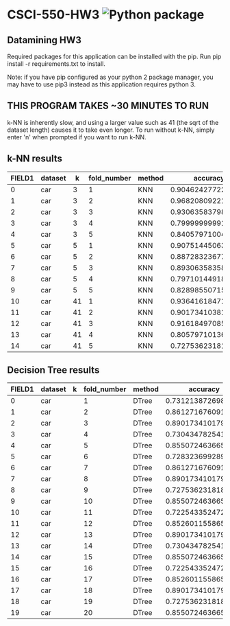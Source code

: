 # CSCI-550-HW3 ![Python package](https://github.com/davidkelly-wk/CSCI-550-HW3/workflows/Python%20package/badge.svg)
## Datamining HW3
Required packages for this application can be installed with the pip. Run pip install -r requirements.txt to install.

Note: if you have pip configured as your python 2 package manager, you may have to use pip3 instead as this application requires python 3.

## THIS PROGRAM TAKES ~30 MINUTES TO RUN
k-NN is inherently slow, and using a larger value such as 41 (the sqrt of the dataset length) causes it to take even longer. To run without k-NN, simply enter 'n' when prompted if you want to run k-NN.

## k-NN results

|FIELD1|dataset|k  |fold_number|method|accuracy          |precision         |recall            |F1-score          |
|------|-------|---|-----------|------|------------------|------------------|------------------|------------------|
|0     |car    |3  |1          |KNN   |0.9046242772227606|0.9046242772227605|0.9046242772227605|0.9046242772227605|
|1     |car    |3  |2          |KNN   |0.9682080922149087|0.9682080922149086|0.9682080922149086|0.9682080922149086|
|2     |car    |3  |3          |KNN   |0.9306358379843408|0.9306358379013665|0.8702702700701241|0.8994413405589713|
|3     |car    |3  |4          |KNN   |0.7999999999130434|0.799999999826087 |0.5714285713989944|0.6666666665861515|
|4     |car    |3  |5          |KNN   |0.8405797100462087|0.84057970994749  |0.6373626373022582|0.7249999998874999|
|5     |car    |5  |1          |KNN   |0.9075144506314946|0.9075144506314945|0.9075144506314945|0.9075144506314945|
|6     |car    |5  |2          |KNN   |0.8872832367703566|0.8872832367703565|0.8872832367703565|0.8872832367703565|
|7     |car    |5  |3          |KNN   |0.8930635835878246|0.8930635835878244|0.8930635835878244|0.8930635835878244|
|8     |car    |5  |4          |KNN   |0.7971014491892459|0.7971014491031296|0.5670103092507174|0.6626506023312527|
|9     |car    |5  |5          |KNN   |0.8289855071510186|0.8289855070556605|0.6177105831025008|0.7079207919762769|
|10    |car    |41 |1          |KNN   |0.9364161847188347|0.9364161847188345|0.9364161847188345|0.9364161847188345|
|11    |car    |41 |2          |KNN   |0.9017341038140266|0.9017341038140264|0.9017341038140264|0.9017341038140264|
|12    |car    |41 |3          |KNN   |0.9161849708576967|0.9161849708576965|0.9161849708576965|0.9161849708576965|
|13    |car    |41 |4          |KNN   |0.8057971013606384|0.8057971012720018|0.5803757828474423|0.6747572814685645|
|14    |car    |41 |5          |KNN   |0.7275362318181054|0.7275362317521529|0.4709193245887733|0.5717539862998843|

## Decision Tree results

|FIELD1|dataset|k  |fold_number|method|accuracy          |precision         |recall             |F1-score          |leaf_size|purity|
|------|-------|---|-----------|------|------------------|------------------|-------------------|------------------|---------|------|
|0     |car    |   |1          |DTree |0.7312138726987203|0.7312138726987203|0.7312138726987203 |0.7312138726987203|1.0      |0.95  |
|1     |car    |   |2          |DTree |0.8612716760917506|0.8612716760917504|0.8612716760917504 |0.8612716760917504|1.0      |0.95  |
|2     |car    |   |3          |DTree |0.8901734101790906|0.8901734101790905|0.8901734101790905 |0.8901734101790905|1.0      |0.95  |
|3     |car    |   |4          |DTree |0.730434782541903 |0.7304347824751103|0.47457627119601653|0.5753424657190217|1.0      |0.95  |
|4     |car    |   |5          |DTree |0.8550724636651963|0.8550724635622767|0.6629213482413837 |0.7468354429129946|1.0      |0.95  |
|5     |car    |   |6          |DTree |0.7283236992899863|0.7283236992899863|0.7283236992899863 |0.7283236992899863|15.0     |0.95  |
|6     |car    |   |7          |DTree |0.8612716760917506|0.8612716760917504|0.8612716760917504 |0.8612716760917504|15.0     |0.95  |
|7     |car    |   |8          |DTree |0.8901734101790906|0.8901734101790905|0.8901734101790905 |0.8901734101790905|15.0     |0.95  |
|8     |car    |   |9          |DTree |0.7275362318181054|0.7275362317521529|0.4709193245887733 |0.5717539862998843|15.0     |0.95  |
|9     |car    |   |10         |DTree |0.8550724636651963|0.8550724635622767|0.6629213482413837 |0.7468354429129946|15.0     |0.95  |
|10    |car    |   |11         |DTree |0.7225433524725183|0.7225433524725183|0.7225433524725183 |0.7225433524725183|1.0      |0.75  |
|11    |car    |   |12         |DTree |0.8526011558655485|0.8526011558655484|0.8526011558655484 |0.8526011558655484|1.0      |0.75  |
|12    |car    |   |13         |DTree |0.8901734101790906|0.8901734101790905|0.8901734101790905 |0.8901734101790905|1.0      |0.75  |
|13    |car    |   |14         |DTree |0.730434782541903 |0.7304347824751103|0.47457627119601653|0.5753424657190217|1.0      |0.75  |
|14    |car    |   |15         |DTree |0.8550724636651963|0.8550724635622767|0.6629213482413837 |0.7468354429129946|1.0      |0.75  |
|15    |car    |   |16         |DTree |0.7225433524725183|0.7225433524725183|0.7225433524725183 |0.7225433524725183|15.0     |0.75  |
|16    |car    |   |17         |DTree |0.8526011558655485|0.8526011558655484|0.8526011558655484 |0.8526011558655484|15.0     |0.75  |
|17    |car    |   |18         |DTree |0.8901734101790906|0.8901734101790905|0.8901734101790905 |0.8901734101790905|15.0     |0.75  |
|18    |car    |   |19         |DTree |0.7275362318181054|0.7275362317521529|0.4709193245887733 |0.5717539862998843|15.0     |0.75  |
|19    |car    |   |20         |DTree |0.8550724636651963|0.8550724635622767|0.6629213482413837 |0.7468354429129946|15.0     |0.75  |



